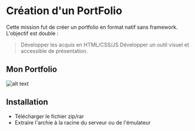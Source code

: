# Création d'un PortFolio

Cette mission fut de créer un portfolio en format natif sans framework. 
L'objectif est double : 

> Développer les acquis en HTML/CSS/JS
> Développer un outil visuel et accessible de présentation.

## Mon Portfolio

![alt text](https://github.com/JeremieTran/Portfolio/img/blob/master/portfolio.png)

## Installation

- Télécharger le fichier zip/rar
- Extraire l'archie à la racine du serveur ou de l'émulateur
